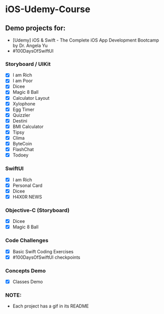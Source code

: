 # iOS-Udemy-Course
## Demo projects for:
- [Udemy] iOS &amp; Swift - The Complete iOS App Development Bootcamp by Dr. Angela Yu
- #100DaysOfSwiftUI

### Storyboard / UIKit
- [x] I am Rich
- [x] I am Poor
- [x] Dicee
- [x] Magic 8 Ball
- [x] Calculator Layout
- [x] Xylophone
- [x] Egg Timer
- [x] Quizzler
- [x] Destini
- [x] BMI Calculator 
- [x] Tipsy
- [x] Clima
- [x] ByteCoin
- [x] FlashChat
- [x] Todoey

### SwiftUI
- [x] I am Rich
- [x] Personal Card
- [x] Dicee
- [x] H4X0R NEWS

### Objective-C (Storyboard)
- [x] Dicee
- [x] Magic 8 Ball

### Code Challenges
- [x] Basic Swift Coding Exercises
- [x] #100DaysOfSwiftUI checkpoints

### Concepts Demo
- [x] Classes Demo

### NOTE:
- Each project has a gif in its README
